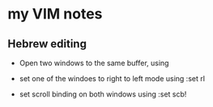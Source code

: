 # my VIM notes

## Hebrew editing

* Open two windows to the same buffer, using <C-w> <C-s>
 
* set one of the windoes to right to left mode using :set rl
 
* set scroll binding on both windows using :set scb!
 
